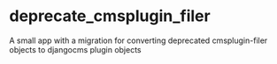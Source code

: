 # deprecate_cmsplugin_filer
A small app with a migration for converting deprecated cmsplugin-filer objects to djangocms plugin objects
